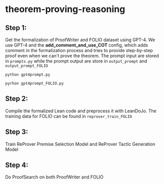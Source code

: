# theorem-proving-reasoning

## Step 1:
Get the formalization of ProofWriter and FOLIO dataset using GPT-4. We use GPT-4 and the **add_comment_and_use_COT** config, which adds comment in the formalization process and tries to provide step-by-step proof even when we can't prove the theorem. The prompt input are stored in ```prompts.py``` while the prompt output are store in ```output_prompt``` and ```output_prompt_FOLIO```

```python gpt4prompt.py```

```pyrhon gpt4prompt_FOLIO.py```


## Step 2:
Compile the formalized Lean code and preprocess it with LeanDoJo.
The training data for FOLIO can be found in ```reprover_train_FOLIO```

## Step 3:
Train ReProver Premise Selection Model and ReProver Tactic Generation Model

## Step 4:
Do ProofSearch on both ProofWriter and FOLIO
